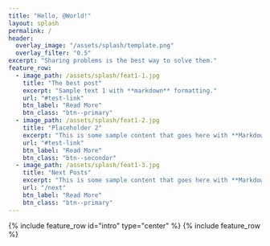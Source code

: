 ```yaml
---
title: "Hello, @World!"
layout: splash
permalink: /
header:
  overlay_image: "/assets/splash/template.png"
  overlay_filter: "0.5"
excerpt: "Sharing problems is the best way to solve them."
feature_row:
  - image_path: /assets/splash/feat1-1.jpg
    title: "The best post"
    excerpt: "Sample text 1 with **markdown** formatting."
    url: "#test-link"
    btn_label: "Read More"
    btn_class: "btn--primary"
  - image_path: /assets/splash/feat1-2.jpg
    title: "Placeholder 2"
    excerpt: "This is some sample content that goes here with **Markdown** formatting."
    url: "#test-link"
    btn_label: "Read More"
    btn_class: "btn--secondar"
  - image_path: /assets/splash/feat1-3.jpg
    title: "Next Posts"
    excerpt: "This is some sample content that goes here with **Markdown** formatting."
    url: "/next"
    btn_label: "Read More"
    btn_class: "btn--primary"
---
```


{% include feature_row id="intro" type="center" %}
{% include feature_row %}

